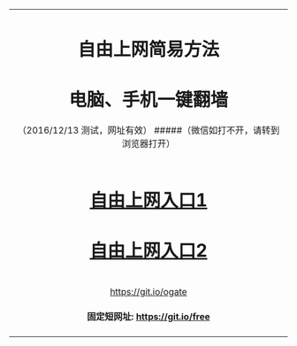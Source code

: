 <table>
<tr></tr>
<tr>
<td colspan=2 align=center>
    
# 自由上网简易方法
# 电脑、手机一键翻墙
（2016/12/13 测试，网址有效）
#####（微信如打不开，请转到浏览器打开）

</td>
</tr> 



<tr>
<td align=center>

# <a href="https://d3085ff2fkev5o.cloudfront.net" target="_blank">自由上网入口1</a>
# <a href="https://d3085ff2fkev5o.cloudfront.net" target="_blank">自由上网入口2</a>

</td>
</tr>

<tr>
<td align=center>

<a href="https://github.com/ogate/ogate/blob/master/README.md?web" target="_blank">https://git.io/ogate</a>
#### 固定短网址: <a href="https://github.com/zhen99425/free/edit/master/README.md?1214" target="_blank"> https://git.io/free </a>

</td>
</tr>
